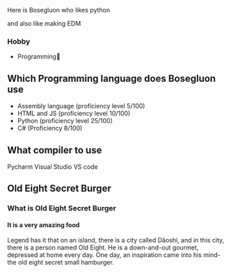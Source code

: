 

Here is Bosegluon who likes python

and also like making EDM

### Hobby

- Programming📄


Which Programming language does Bosegluon use
---------------------------------------------

- Assembly language (proficiency level 5/100)
- HTML and JS (proficiency level 10/100)
- Python (proficiency level 25/100)
- C# (Proficiency 8/100)

What compiler to use
--------------------

Pycharm
Visual Studio
VS code

Old Eight Secret Burger
-----------------------

### What is Old Eight Secret Burger

#### It is a very amazing food

Legend has it that on an island, there is a city called Dǎoshì, and in this city, there is a person named Old Eight. He is a down-and-out gourmet, depressed at home every day. One day, an inspiration came into his mind-the old eight secret small hamburger.



<!---
Bosegluon/Bosegluon is a ✨ special ✨ repository because its `README.md` (this file) appears on your GitHub profile.
You can click the Preview link to take a look at your changes.
--->

